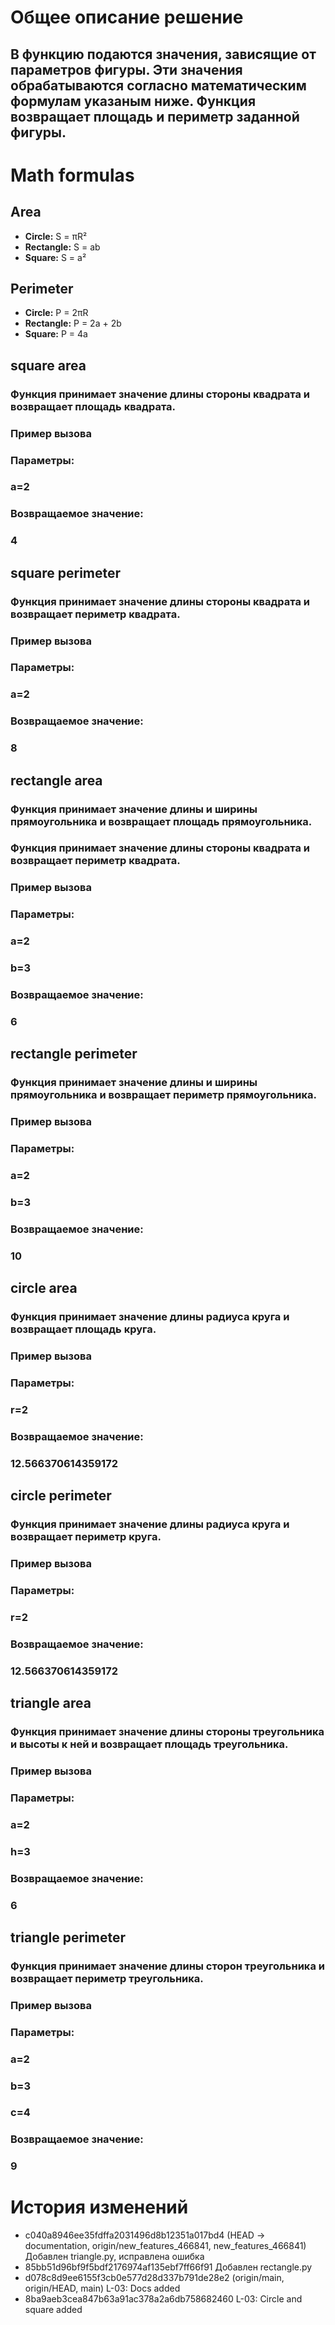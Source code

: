 # Общее описание решение
## В функцию подаются значения, зависящие от параметров фигуры. Эти значения обрабатываются согласно математическим формулам указаным ниже. Функция возвращает площадь и периметр заданной фигуры. 

# Math formulas
## Area
- **Circle:** S = πR²
- **Rectangle:** S = ab
- **Square:** S = a²

## Perimeter
- **Circle:** P = 2πR
- **Rectangle:** P = 2a + 2b
- **Square:** P = 4a

## square area
### Функция принимает значение длины стороны квадрата и возвращает площадь квадрата.
### **Пример вызова**
###   Параметры:
###          a=2 
###   Возвращаемое значение:
###          4

## square perimeter
### Функция принимает значение длины стороны квадрата и возвращает периметр квадрата.
### **Пример вызова**
###   Параметры:
###          a=2 
###   Возвращаемое значение:
###          8

## rectangle area
### Функция принимает значение длины и ширины прямоугольника и возвращает площадь прямоугольника.
### Функция принимает значение длины стороны квадрата и возвращает периметр квадрата.
### **Пример вызова**
###   Параметры:
###          a=2 
###          b=3
###   Возвращаемое значение:
###          6

## rectangle perimeter
### Функция принимает значение длины и ширины прямоугольника и возвращает периметр прямоугольника.
### **Пример вызова**
###   Параметры:
###          a=2 
###          b=3
###   Возвращаемое значение:
###          10

## circle area
### Функция принимает значение длины радиуса круга и возвращает площадь круга.
### **Пример вызова**
###   Параметры:
###          r=2 
###   Возвращаемое значение:
###          12.566370614359172

## circle perimeter
### Функция принимает значение длины радиуса круга и возвращает периметр круга.
### **Пример вызова**
###   Параметры:
###          r=2 
###   Возвращаемое значение:
###          12.566370614359172

## triangle area
### Функция принимает значение длины стороны треугольника и высоты к ней и возвращает площадь треугольника.
### **Пример вызова**
###   Параметры:
###          a=2 
###          h=3
###   Возвращаемое значение:
###          6

## triangle perimeter
### Функция принимает значение длины сторон треугольника и возвращает периметр треугольника.
### **Пример вызова**
###   Параметры:
###          a=2 
###          b=3
###          c=4
###   Возвращаемое значение:
###          9

# История изменений
* c040a8946ee35fdffa2031496d8b12351a017bd4 (HEAD -> documentation, origin/new_features_466841, new_features_466841) Добавлен triangle.py, исправлена ошибка
* 85bb51d96bf9f5bdf2176974af135ebf7ff66f91 Добавлен rectangle.py
* d078c8d9ee6155f3cb0e577d28d337b791de28e2 (origin/main, origin/HEAD, main) L-03: Docs added
* 8ba9aeb3cea847b63a91ac378a2a6db758682460 L-03: Circle and square added